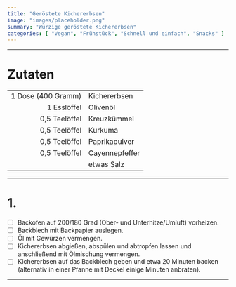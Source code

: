```yaml
---
title: "Geröstete Kichererbsen"
image: "images/placeholder.png"
summary: "Würzige geröstete Kichererbsen"
categories: [ "Vegan", "Frühstück", "Schnell und einfach", "Snacks" ]
---
```


---

# Zutaten

|                    |                |
|-------------------:|:---------------|
| 1 Dose (400 Gramm) | Kichererbsen   |
|        1 Esslöffel | Olivenöl       |
|      0,5 Teelöffel | Kreuzkümmel    |
|      0,5 Teelöffel | Kurkuma        |
|      0,5 Teelöffel | Paprikapulver  |
|      0,5 Teelöffel | Cayennepfeffer |
|                    | etwas Salz     |

---

# 1.

- [ ] Backofen auf 200/180 Grad (Ober- und Unterhitze/Umluft) vorheizen.
- [ ] Backblech mit Backpapier auslegen.
- [ ] Öl mit Gewürzen vermengen.
- [ ] Kichererbsen abgießen, abspülen und abtropfen lassen und anschließend mit Ölmischung vermengen.
- [ ] Kichererbsen auf das Backblech geben und etwa 20 Minuten backen (alternativ in einer Pfanne mit Deckel einige
  Minuten anbraten).

---

